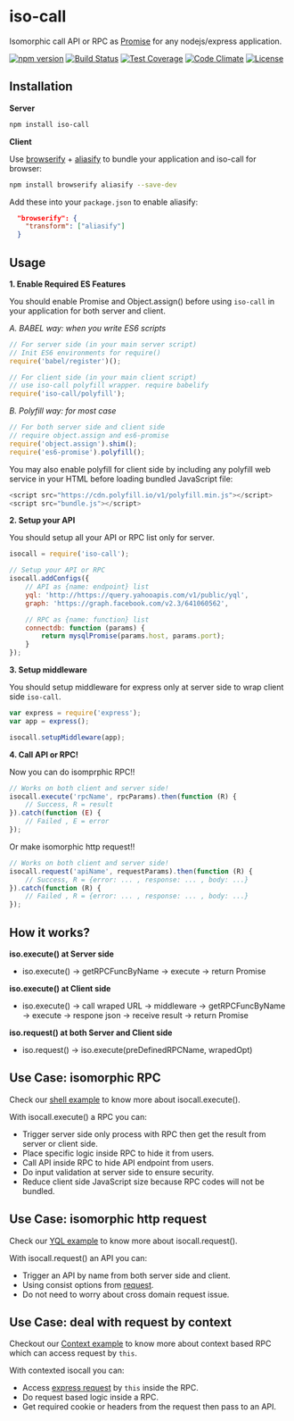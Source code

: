 iso-call
========

Isomorphic call API or RPC as <a href="https://developer.mozilla.org/en-US/docs/Web/JavaScript/Reference/Global_Objects/Promise">Promise</a> for any nodejs/express application.

[![npm version](https://img.shields.io/npm/v/iso-call.svg)](https://www.npmjs.org/package/iso-call) [![Build Status](https://travis-ci.org/zordius/iso-call.svg?branch=master)](https://travis-ci.org/zordius/iso-call) [![Test Coverage](https://codeclimate.com/github/zordius/iso-call/badges/coverage.svg)](https://codeclimate.com/github/zordius/iso-call) [![Code Climate](https://codeclimate.com/github/zordius/iso-call/badges/gpa.svg)](https://codeclimate.com/github/zordius/iso-call) [![License](https://img.shields.io/badge/license-MIT-green.svg)](LICENSE.txt)

Installation
------------

**Server**
```sh
npm install iso-call
```

**Client**

Use <a href="https://github.com/substack/node-browserify">browserify</a> + <a href="https://github.com/benbria/aliasify">aliasify</a> to bundle your application and iso-call for browser:

```sh
npm install browserify aliasify --save-dev
```

Add these into your `package.json` to enable aliasify:

```json
  "browserify": {
    "transform": ["aliasify"]
  }
```

Usage
-----

**1. Enable Required ES Features**

You should enable Promise and Object.assign() before using `iso-call` in your application for both server and client.

*A. BABEL way: when you write ES6 scripts*

```javascript
// For server side (in your main server script)
// Init ES6 environments for require()
require('babel/register')();

// For client side (in your main client script)
// use iso-call polyfill wrapper. require babelify
require('iso-call/polyfill');
```

*B. Polyfill way: for most case*

```javascript
// For both server side and client side
// require object.assign and es6-promise
require('object.assign').shim();
require('es6-promise').polyfill();
```

You may also enable polyfill for client side by including any polyfill web service in your HTML before loading bundled JavaScript file:

```javascript
<script src="https://cdn.polyfill.io/v1/polyfill.min.js"></script>
<script src="bundle.js"></script>
```

**2. Setup your API**

You should setup all your API or RPC list only for server.

```javascript
isocall = require('iso-call');

// Setup your API or RPC
isocall.addConfigs({
    // API as {name: endpoint} list
    yql: 'http://https://query.yahooapis.com/v1/public/yql',
    graph: 'https://graph.facebook.com/v2.3/641060562',

    // RPC as {name: function} list
    connectdb: function (params) {
        return mysqlPromise(params.host, params.port);
    }
});
```

**3. Setup middleware**

You should setup middleware for express only at server side to wrap client side `iso-call`.

```javascript
var express = require('express');
var app = express();

isocall.setupMiddleware(app);
```

**4. Call API or RPC!**

Now you can do isomprphic RPC!!

```javascript
// Works on both client and server side!
isocall.execute('rpcName', rpcParams).then(function (R) {
    // Success, R = result
}).catch(function (E) {
    // Failed , E = error
});
```

Or make isomorphic http request!!

```javascript
// Works on both client and server side!
isocall.request('apiName', requestParams).then(function (R) {
    // Success, R = {error: ... , response: ... , body: ...}
}).catch(function (R) {
    // Failed , R = {error: ... , response: ... , body: ...}
});
```

How it works?
-------------

**iso.execute() at Server side**
* iso.execute() -> getRPCFuncByName -> execute -> return Promise

**iso.execute() at Client side**
* iso.execute() -> call wraped URL -> middleware -> getRPCFuncByName -> execute -> respone json -> receive result -> return Promise

**iso.request() at both Server and Client side**
* iso.request() -> iso.execute(preDefinedRPCName, wrapedOpt)

Use Case: isomorphic RPC
------------------------

Check our <a href="examples/01-shell">shell example</a> to know more about isocall.execute().

With isocall.execute() a RPC you can:

* Trigger server side only process with RPC then get the result from server or client side.
* Place specific logic inside RPC to hide it from users.
* Call API inside RPC to hide API endpoint from users.
* Do input validation at server side to ensure security.
* Reduce client side JavaScript size because RPC codes will not be bundled.

Use Case: isomorphic http request
---------------------------------

Check our <a href="examples/02-yql">YQL example</a> to know more about isocall.request().

With isocall.request() an API you can:

* Trigger an API by name from both server side and client.
* Using consist options from <a href="https://github.com/request/request">request</a>.
* Do not need to worry about cross domain request issue.

Use Case: deal with request by context
--------------------------------------

Checkout our <a href="examples/03-context">Context example</a> to know more about context based RPC which can access request by `this`.

With contexted isocall you can:

* Access <a href="http://expressjs.com/4x/api.html#req">express request<a/> by `this` inside the RPC.
* Do request based logic inside a RPC.
* Get required cookie or headers from the request then pass to an API.
